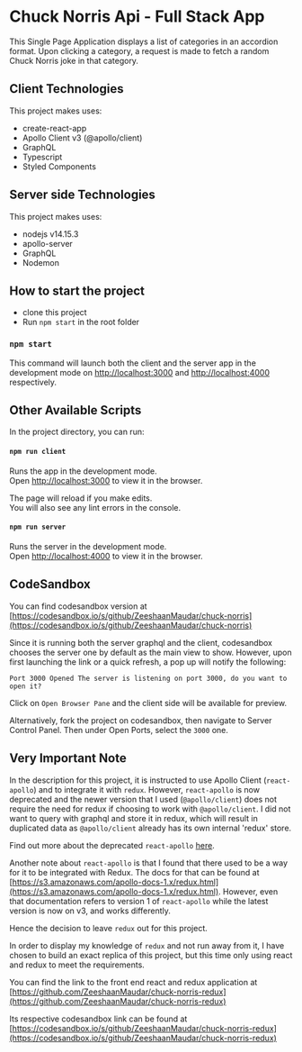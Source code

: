 # Chuck Norris Api - Full Stack App

This Single Page Application displays a list of categories in an accordion format. Upon clicking a category, a request is made to fetch a random Chuck Norris joke in that category.

## Client Technologies

This project makes uses:
  - create-react-app
  - Apollo Client v3 (@apollo/client)
  - GraphQL
  - Typescript
  - Styled Components

## Server side Technologies

This project makes uses:
  - nodejs v14.15.3
  - apollo-server
  - GraphQL
  - Nodemon


## How to start the project

 - clone this project
 - Run `npm start` in the root folder
### `npm start`

This command will launch both the client and the server app in the development mode on [http://localhost:3000](http://localhost:3000) and [http://localhost:4000](http://localhost:4000) respectively.

## Other Available Scripts

In the project directory, you can run:
#### `npm run client`

Runs the app in the development mode.\
Open [http://localhost:3000](http://localhost:3000) to view it in the browser.

The page will reload if you make edits.\
You will also see any lint errors in the console.

#### `npm run server`

Runs the server in the development mode.\
Open [http://localhost:4000](http://localhost:4000) to view it in the browser.

## CodeSandbox
You can find codesandbox version at [https://codesandbox.io/s/github/ZeeshaanMaudar/chuck-norris](https://codesandbox.io/s/github/ZeeshaanMaudar/chuck-norris)

Since it is running both the server graphql and the client, codesandbox chooses the server one by default as the main view to show. However, upon first launching the link or a quick refresh, a pop up will notify the following: 

`Port 3000 Opened
The server is listening on port 3000, do you want to open it?`

Click on `Open Browser Pane` and the client side will be available for preview.

Alternatively, fork the project on codesandbox, then navigate to Server Control Panel. Then under Open Ports, select the `3000` one.


## Very Important Note

In the description for this project, it is instructed to use Apollo Client (`react-apollo`) and to integrate it with `redux`.
However, `react-apollo` is now deprecated and the newer version that I used (`@apollo/client`) does not require the need for redux if choosing to work with `@apollo/client`. I did not want to query with graphql and store it in redux, which will result in duplicated data as `@apollo/client` already has its own internal 'redux' store.

Find out more about the deprecated `react-apollo` [here](https://www.apollographql.com/docs/react/migrating/apollo-client-3-migration/#react-apollo).

Another note about `react-apollo` is that I found that there used to be a way for it to be integrated with Redux. The docs for that can be found at [https://s3.amazonaws.com/apollo-docs-1.x/redux.html](https://s3.amazonaws.com/apollo-docs-1.x/redux.html).
 However, even that documentation refers to version 1 of `react-apollo` while the latest version is now on v3, and works differently.

Hence the decision to leave `redux` out for this project.

In order to display my knowledge of `redux` and not run away from it, I have chosen to build an exact replica of this project, but this time only using react and redux to meet the requirements.

You can find the link to the front end react and redux application at [https://github.com/ZeeshaanMaudar/chuck-norris-redux](https://github.com/ZeeshaanMaudar/chuck-norris-redux)

Its respective codesandbox link can be found at [https://codesandbox.io/s/github/ZeeshaanMaudar/chuck-norris-redux](https://codesandbox.io/s/github/ZeeshaanMaudar/chuck-norris-redux)
